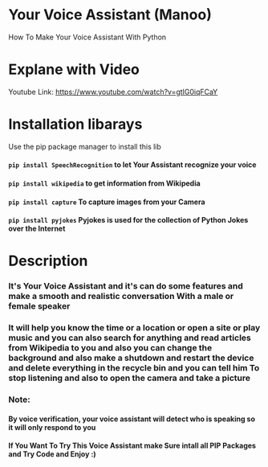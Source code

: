 # Your Voice Assistant (Manoo)
How To Make Your Voice Assistant With Python
# Explane with Video 
Youtube Link: https://www.youtube.com/watch?v=gtIG0iqFCaY
# Installation libarays
Use the pip package manager to install this lib
#### `pip install SpeechRecognition` to let Your Assistant recognize your voice
#### `pip install wikipedia` to get information from Wikipedia
#### `pip install capture` To capture images from your Camera
#### `pip install pyjokes` Pyjokes is used for the collection of Python Jokes over the Internet
# Description
### It's Your Voice Assistant and it's can do some features and make a smooth and realistic conversation With a male or female speaker
### It will help you know the time or a location or open a site or play music and you can also search for anything and read articles from Wikipedia to you and also you can change the background and also make a shutdown and restart the device and delete everything in the recycle bin and you can tell him To stop listening and also to open the camera and take a picture

### Note: 
#### By voice verification, your voice assistant will detect who is speaking so it will only respond to you
#### If You Want To Try This Voice Assistant make Sure intall all PIP Packages and Try Code and Enjoy :)





